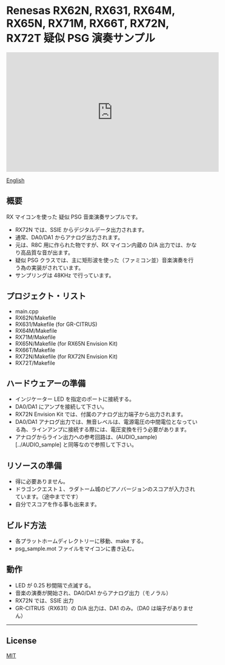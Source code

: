 Renesas RX62N, RX631, RX64M, RX65N, RX71M, RX66T, RX72N, RX72T 疑似 PSG 演奏サンプル
=========
   
<iframe width="560" height="315" src="https://www.youtube.com/watch?v=4ZHuMYcSQko" frameborder="0" allow="accelerometer; autoplay; clipboard-write; encrypted-media; gyroscope; picture-in-picture" allowfullscreen></iframe>

[English](README.md)
   
## 概要

RX マイコンを使った 疑似 PSG 音楽演奏サンプルです。 
   
- RX72N では、SSIE からデジタルデータ出力されます。
- 通常、DA0/DA1 からアナログ出力されます。
- 元は、R8C 用に作られた物ですが、RX マイコン内蔵の D/A 出力では、かなり高品質な音が出ます。
- 疑似 PSG クラスでは、主に矩形波を使った（ファミコン並）音楽演奏を行う為の実装がされています。
- サンプリングは 48KHz で行っています。
   
## プロジェクト・リスト

- main.cpp
- RX62N/Makefile
- RX631/Makefile (for GR-CITRUS)
- RX64M/Makefile
- RX71M/Makefile
- RX65N/Makefile (for RX65N Envision Kit)
- RX66T/Makefile
- RX72N/Makefile (for RX72N Envision Kit)
- RX72T/Makefile
   
## ハードウェアーの準備

 - インジケーター LED を指定のポートに接続する。
 - DA0/DA1 にアンプを接続して下さい。
 - RX72N Envision Kit では、付属のアナログ出力端子から出力されます。
 - DA0/DA1 アナログ出力では、無音レベルは、電源電圧の中間電位となっている為、ラインアンプに接続する際には、電圧変換を行う必要があります。
 - アナログからライン出力への参考回路は、(AUDIO_sample)[../AUDIO_sample] と同等なので参照して下さい。
   
## リソースの準備

- 得に必要ありません。
- ドラゴンクエスト１、ラダトーム城のピアノバージョンのスコアが入力されています。（途中までです）
- 自分でスコアを作る事も出来ます。
   
## ビルド方法

- 各プラットホームディレクトリーに移動、make する。
- psg_sample.mot ファイルをマイコンに書き込む。
   
## 動作

- LED が 0.25 秒間隔で点滅する。
- 音楽の演奏が開始され、DA0/DA1 からアナログ出力（モノラル）
- RX72N では、SSIE 出力
- GR-CITRUS（RX631）の D/A 出力は、DA1 のみ。（DA0 は端子がありません）
    
-----
   
License
----

[MIT](../LICENSE)
